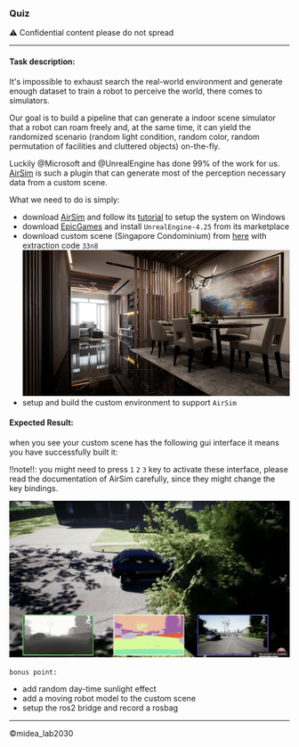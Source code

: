 ### Quiz

:warning: Confidential content please do not spread

---

#### Task description:

It's impossible to exhaust search the real-world environment and generate enough dataset to train a robot to perceive the world, there comes to simulators.

Our goal is to build a pipeline that can generate a indoor scene simulator that a robot can roam freely and, at the same time, it can yield the randomized scenario (random light condition, random color, random permutation of facilities and cluttered objects) on-the-fly.

Luckily @Microsoft and @UnrealEngine has done 99% of the work for us. [AirSim](https://github.com/microsoft/AirSim) is such a plugin that can generate most of the perception necessary data from a custom scene.

What we need to do is simply:

 - download [AirSim](https://github.com/microsoft/AirSim) and follow its [tutorial](https://microsoft.github.io/AirSim/) to setup the system on Windows
 - download [EpicGames](https://www.epicgames.com) and install `UnrealEngine-4.25` from its marketplace
 - download custom scene (Singapore Condominium) from [here](https://pan.baidu.com/s/1u3o-BIedcmqRknMpOdcnxw) with extraction code `33n8`
   ![singapore_c](img/singapore_c_unreal.png)
 - setup and build the custom environment to support `AirSim`

#### Expected Result:

when you see your custom scene has the following gui interface it means you have successfully built it:

!!note!!: you might need to press `1` `2` `3` key to activate these interface, please read the documentation of AirSim carefully, since they might change the key bindings.

![success_view](img/airsim_result.gif)

`bonus point:`
 - add random day-time sunlight effect
 - add a moving robot model to the custom scene
 - setup the ros2 bridge and record a rosbag
 

 
---

©midea_lab2030
